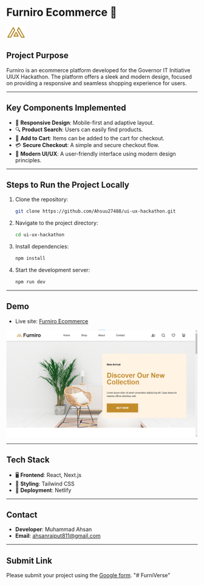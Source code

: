 
# Furniro Ecommerce 🛒

![Furniro Logo](https://github.com/Ahsuu27488/ui-ux-hackathon/blob/main/public/images/logo.png?raw=true)

## Project Purpose
Furniro is an ecommerce platform developed for the Governor IT Initiative UIUX Hackathon. The platform offers a sleek and modern design, focused on providing a responsive and seamless shopping experience for users.

---

## Key Components Implemented
- 🌟 **Responsive Design**: Mobile-first and adaptive layout.
- 🔍 **Product Search**: Users can easily find products.
- 🛒 **Add to Cart**: Items can be added to the cart for checkout.
- 💳 **Secure Checkout**: A simple and secure checkout flow.
- 🎨 **Modern UI/UX**: A user-friendly interface using modern design principles.

---

## Steps to Run the Project Locally
1. Clone the repository:
   ```bash
   git clone https://github.com/Ahsuu27488/ui-ux-hackathon.git
   ```
2. Navigate to the project directory:
   ```bash
   cd ui-ux-hackathon
   ```
3. Install dependencies:
   ```bash
   npm install
   ```
4. Start the development server:
   ```bash
   npm run dev
   ```

---

## Demo
- Live site: [Furniro Ecommerce](https://furniro-hackathon.netlify.app/)

![Homepage Screenshot](https://github.com/Ahsuu27488/ui-ux-hackathon/blob/main/public/images/banner.png?raw=true)

---

## Tech Stack
- 🖥️ **Frontend**: React, Next.js
- 🎨 **Styling**: Tailwind CSS
- 🚀 **Deployment**: Netlify

---

## Contact
- **Developer**: Muhammad Ahsan
- **Email**: ahsanrajput811@gmail.com

---

## Submit Link
Please submit your project using the [Google form](https://forms.gle/vqEsQPaW8btsvnTC7).
"# FurniVerse" 
